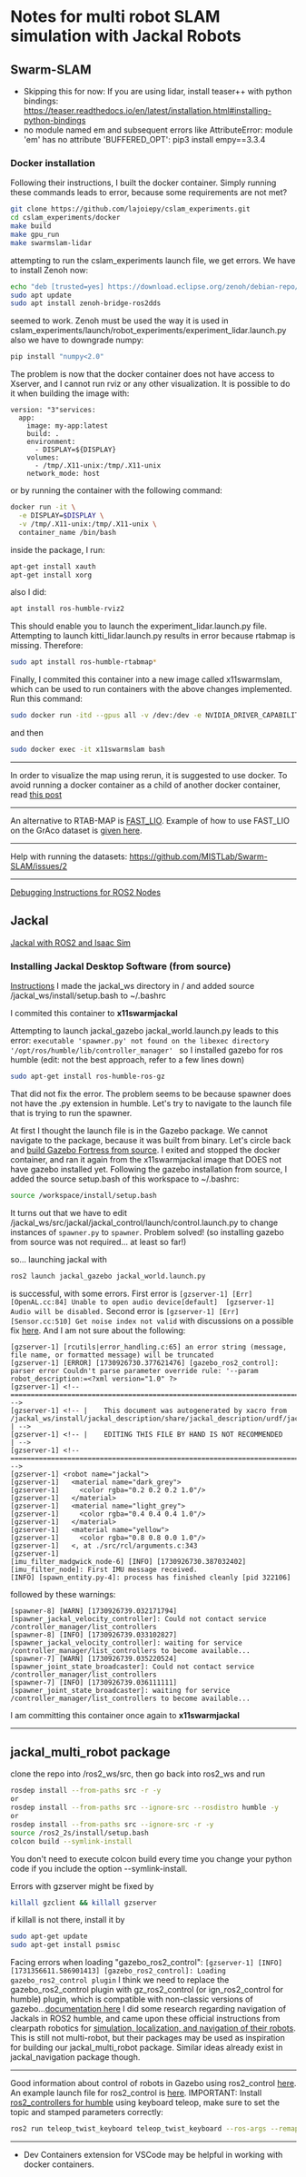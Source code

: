 # Notes for multi robot SLAM simulation with Jackal Robots

## Swarm-SLAM

- Skipping this for now:
    If you are using lidar, install teaser++ with python bindings: https://teaser.readthedocs.io/en/latest/installation.html#installing-python-bindings
- no module named em and subsequent errors like AttributeError: module 'em' has no attribute 'BUFFERED_OPT':
     pip3 install empy==3.3.4

### Docker installation
Following their instructions, I built the docker container. Simply running these commands leads to error, because some requirements are not met?
```bash 
git clone https://github.com/lajoiepy/cslam_experiments.git
cd cslam_experiments/docker
make build
make gpu_run
make swarmslam-lidar
```

attempting to run the cslam_experiments launch file, we get errors. We have to install Zenoh now:
```bash
echo "deb [trusted=yes] https://download.eclipse.org/zenoh/debian-repo/ /" | sudo tee -a /etc/apt/sources.list > /dev/null
sudo apt update 
sudo apt install zenoh-bridge-ros2dds
```
seemed to work. Zenoh must be used the way it is used in cslam_experiments/launch/robot_experiments/experiment_lidar.launch.py
also we have to downgrade numpy:
```bash
pip install "numpy<2.0"
```

The problem is now that the docker container does not have access to Xserver, and I cannot run rviz or any other visualization. It is possible to do it when building the image with:
```
version: "3"services:
  app:
    image: my-app:latest
    build: .
    environment:
      - DISPLAY=${DISPLAY}
    volumes:
      - /tmp/.X11-unix:/tmp/.X11-unix
    network_mode: host
```
or by running the container with the following command:
```bash
docker run -it \
  -e DISPLAY=$DISPLAY \
  -v /tmp/.X11-unix:/tmp/.X11-unix \
  container_name /bin/bash
```
inside the package, I run:
```bash
apt-get install xauth 
apt-get install xorg
```
also I did:
```bash
apt install ros-humble-rviz2
```
This should enable you to launch the experiment_lidar.launch.py file.
Attempting to launch kitti_lidar.launch.py results in error because rtabmap is missing. Therefore:
```bash
sudo apt install ros-humble-rtabmap*
```

Finally, I commited this container into a new image called x11swarmslam, which can be used to run containers with the above changes implemented. Run this command:
```bash
sudo docker run -itd --gpus all -v /dev:/dev -e NVIDIA_DRIVER_CAPABILITIES=all --rm --ipc host --net host --pid host --name x11swarmslam x11swarmslam
```
and then
```bash
sudo docker exec -it x11swarmslam bash
```

----

In order to visualize the map using rerun, it is suggested to use docker. To avoid running a docker container as a child of another docker container, read [this post](https://stackoverflow.com/questions/27879713/is-it-ok-to-run-docker-from-inside-docker)

----
An alternative to RTAB-MAP is [FAST_LIO](https://github.com/hku-mars/FAST_LIO). Example of how to use FAST_LIO on the GrAco dataset is [given here](https://github.com/MISTLab/Swarm-SLAM/issues/49#issuecomment-2339632442).

----
Help with running the datasets:
https://github.com/MISTLab/Swarm-SLAM/issues/2


----
[Debugging Instructions for ROS2 Nodes](https://gist.github.com/JADC362/a4425c2d05cdaadaaa71b697b674425f)

## Jackal
[Jackal with ROS2 and Isaac Sim](https://forums.developer.nvidia.com/t/how-to-drive-clearpath-jackal-via-ros2-messages-in-isaac-sim/275907)

### Installing Jackal Desktop Software (from source)
[Instructions](https://clearpathrobotics.com/assets/guides/foxy/jackal/JackalInstallDesktopSoftware.html)
I made the jackal_ws directory in /
and added source /jackal_ws/install/setup.bash to ~/.bashrc

I commited this container to **x11swarmjackal**

Attempting to launch jackal_gazebo jackal_world.launch.py leads to this error:
``` executable 'spawner.py' not found on the libexec directory '/opt/ros/humble/lib/controller_manager'  ```
so I installed gazebo for ros humble (edit: not the best approach, refer to a few lines down) 
```bash
sudo apt-get install ros-humble-ros-gz
```
That did not fix the error. The problem seems to be because spawner does not have the .py extension in humble. Let's try to navigate to the launch file that is trying to run the spawner.
<!-- First install colcon-cd to enable navigation to ros2 folder directories: (edit: not used)
```bash
sudo apt install python3-colcon-cd
source /usr/share/colcon_cd/function/colcon_cd.sh
``` -->
At first I thought the launch file is in the Gazebo package. We cannot navigate to the package, because it was built from binary. Let's circle back and [build Gazebo Fortress from source](https://gazebosim.org/docs/fortress/install_ubuntu_src/). I exited and stopped the docker container, and ran it again from the x11swarmjackal image that DOES not have gazebo installed yet.
Following the gazebo installation from source, I added the source setup.bash of this workspace to ~/.bashrc:
```bash
source /workspace/install/setup.bash
```
It turns out that we have to edit /jackal_ws/src/jackal/jackal_control/launch/control.launch.py to change instances of ``` spawner.py ``` to ``` spawner ```. Problem solved! (so installing gazebo from source was not required... at least so far!)

so... launching jackal with
```bash
ros2 launch jackal_gazebo jackal_world.launch.py
```
is successful, with some errors. First error is ``` [gzserver-1] [Err] [OpenAL.cc:84] Unable to open audio device[default] 
[gzserver-1]  Audio will be disabled. ```
Second error is ``` [gzserver-1] [Err] [Sensor.cc:510] Get noise index not valid ``` with discussions on a possible fix [here](https://github.com/ros-simulation/gazebo_ros_pkgs/issues/799). And I am not sure about the following:
```
[gzserver-1] [rcutils|error_handling.c:65] an error string (message, file name, or formatted message) will be truncated
[gzserver-1] [ERROR] [1730926730.377621476] [gazebo_ros2_control]: parser error Couldn't parse parameter override rule: '--param robot_description:=<?xml version="1.0" ?>
[gzserver-1] <!-- =================================================================================== -->
[gzserver-1] <!-- |    This document was autogenerated by xacro from /jackal_ws/install/jackal_description/share/jackal_description/urdf/jackal.urdf.xacro | -->
[gzserver-1] <!-- |    EDITING THIS FILE BY HAND IS NOT RECOMMENDED                                 | -->
[gzserver-1] <!-- =================================================================================== -->
[gzserver-1] <robot name="jackal">
[gzserver-1]   <material name="dark_grey">
[gzserver-1]     <color rgba="0.2 0.2 0.2 1.0"/>
[gzserver-1]   </material>
[gzserver-1]   <material name="light_grey">
[gzserver-1]     <color rgba="0.4 0.4 0.4 1.0"/>
[gzserver-1]   </material>
[gzserver-1]   <material name="yellow">
[gzserver-1]     <color rgba="0.8 0.8 0.0 1.0"/>
[gzserver-1]   <, at ./src/rcl/arguments.c:343
[gzserver-1] 
[imu_filter_madgwick_node-6] [INFO] [1730926730.387032402] [imu_filter_node]: First IMU message received.
[INFO] [spawn_entity.py-4]: process has finished cleanly [pid 322106]
```
followed by these warnings:
```
[spawner-8] [WARN] [1730926739.032171794] [spawner_jackal_velocity_controller]: Could not contact service /controller_manager/list_controllers
[spawner-8] [INFO] [1730926739.033102827] [spawner_jackal_velocity_controller]: waiting for service /controller_manager/list_controllers to become available...
[spawner-7] [WARN] [1730926739.035220524] [spawner_joint_state_broadcaster]: Could not contact service /controller_manager/list_controllers
[spawner-7] [INFO] [1730926739.036111111] [spawner_joint_state_broadcaster]: waiting for service /controller_manager/list_controllers to become available...
```
I am committing this container once again to **x11swarmjackal**

---
## jackal_multi_robot package

clone the repo into /ros2_ws/src, then go back into ros2_ws and run
```bash
rosdep install --from-paths src -r -y
or
rosdep install --from-paths src --ignore-src --rosdistro humble -y
or 
rosdep install --from-paths src --ignore-src -r -y
source /ros2_2s/install/setup.bash
colcon build --symlink-install

```
You don't need to execute colcon build every time you change your python code if you include the option --symlink-install.

Errors with gzserver might be fixed by
```bash
killall gzclient && killall gzserver
```
if killall is not there, install it by
```bash 
sudo apt-get update
sudo apt-get install psmisc
```
Facing errors when loading "gazebo_ros2_control":
``` [gzserver-1] [INFO] [1731356611.586901413] [gazebo_ros2_control]: Loading gazebo_ros2_control plugin ```
I think we need to replace the gazebo_ros2_control plugin with gz_ros2_control (or ign_ros2_control for humble) plugin, which is compatible with non-classic versions of gazebo...[documentation here](https://github.com/ros-controls/gz_ros2_control/blob/humble/doc/index.rst)
I did some research regarding navigation of Jackals in ROS2 humble, and came upon these official instructions from clearpath robotics for [simulation, localization, and navigation of their robots](https://docs.clearpathrobotics.com/docs/ros/tutorials/navigation_demos/nav2). This is still not multi-robot, but their packages may be used as inspiration for building our jackal_multi_robot package. Similar ideas already exist in jackal_navigation package though.

---
Good information about control of robots in Gazebo using ros2_control [here](https://articulatedrobotics.xyz/tutorials/mobile-robot/applications/ros2_control-concepts/).
An example launch file for ros2_control is [here](https://github.com/ros-controls/ros2_control_demos/blob/humble/example_2/bringup/launch/diffbot.launch.py).
IMPORTANT: Install [ros2_controllers for humble](https://control.ros.org/humble/doc/getting_started/getting_started.html)
using keyboard teleop, make sure to set the topic and stamped parameters correctly:
```bash
ros2 run teleop_twist_keyboard teleop_twist_keyboard --ros-args --remap cmd_vel:=my_cmd_vel -p stamped:=True 
```
---

- Dev Containers extension for VSCode may be helpful in working with docker containers.